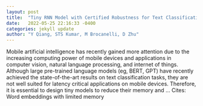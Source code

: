 ```yaml
---
layout: post
title:  "Tiny RNN Model with Certified Robustness for Text Classification"
date:   2022-05-25 22:16:33 -0400
categories: jekyll update
author: "Y Qiang, STS Kumar, M Brocanelli, D Zhu"
---
```

Mobile artificial intelligence has recently gained more attention due to the increasing computing power of mobile devices and applications in computer vision, natural language processing, and internet of things. Although large pre-trained language models (eg, BERT, GPT) have recently achieved the state-of-the-art results on text classification tasks, they are not well suited for latency critical applications on mobile devices. Therefore, it is essential to design tiny models to reduce their memory and … Cites: ‪Word embeddings with limited memory‬